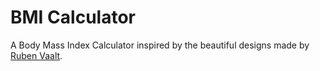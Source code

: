 

# BMI Calculator

A Body Mass Index Calculator inspired by the beautiful designs made by [Ruben Vaalt](https://dribbble.com/shots/4585382-Simple-BMI-Calculator).

